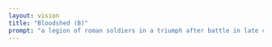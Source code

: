 ```yaml
---
layout: vision
title: "Bloodshed (B)"
prompt: "a legion of roman soldiers in a triumph after battle in late century"
---
```


